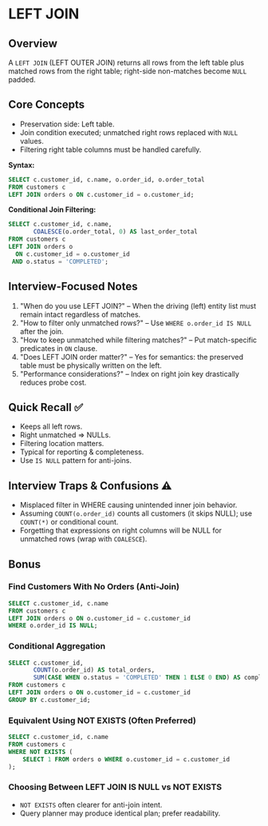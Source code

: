 # LEFT JOIN

## Overview
A `LEFT JOIN` (LEFT OUTER JOIN) returns all rows from the left table plus matched rows from the right table; right-side non-matches become `NULL` padded.

## Core Concepts
- Preservation side: Left table.
- Join condition executed; unmatched right rows replaced with `NULL` values.
- Filtering right table columns must be handled carefully.

**Syntax:**
```sql
SELECT c.customer_id, c.name, o.order_id, o.order_total
FROM customers c
LEFT JOIN orders o ON c.customer_id = o.customer_id;
```

**Conditional Join Filtering:**
```sql
SELECT c.customer_id, c.name,
       COALESCE(o.order_total, 0) AS last_order_total
FROM customers c
LEFT JOIN orders o
  ON c.customer_id = o.customer_id
 AND o.status = 'COMPLETED';
```

## Interview-Focused Notes
1. "When do you use LEFT JOIN?" – When the driving (left) entity list must remain intact regardless of matches.
2. "How to filter only unmatched rows?" – Use `WHERE o.order_id IS NULL` after the join.
3. "How to keep unmatched while filtering matches?" – Put match-specific predicates in `ON` clause.
4. "Does LEFT JOIN order matter?" – Yes for semantics: the preserved table must be physically written on the left.
5. "Performance considerations?" – Index on right join key drastically reduces probe cost.

## Quick Recall ✅
- Keeps all left rows.
- Right unmatched => NULLs.
- Filtering location matters.
- Typical for reporting & completeness.
- Use `IS NULL` pattern for anti-joins.

## Interview Traps & Confusions ⚠️
- Misplaced filter in WHERE causing unintended inner join behavior.
- Assuming `COUNT(o.order_id)` counts all customers (it skips NULL); use `COUNT(*)` or conditional count.
- Forgetting that expressions on right columns will be NULL for unmatched rows (wrap with `COALESCE`).

## Bonus
### Find Customers With No Orders (Anti-Join)
```sql
SELECT c.customer_id, c.name
FROM customers c
LEFT JOIN orders o ON o.customer_id = c.customer_id
WHERE o.order_id IS NULL;
```

### Conditional Aggregation
```sql
SELECT c.customer_id,
       COUNT(o.order_id) AS total_orders,
       SUM(CASE WHEN o.status = 'COMPLETED' THEN 1 ELSE 0 END) AS completed_orders
FROM customers c
LEFT JOIN orders o ON o.customer_id = c.customer_id
GROUP BY c.customer_id;
```

### Equivalent Using NOT EXISTS (Often Preferred)
```sql
SELECT c.customer_id, c.name
FROM customers c
WHERE NOT EXISTS (
    SELECT 1 FROM orders o WHERE o.customer_id = c.customer_id
);
```

### Choosing Between LEFT JOIN IS NULL vs NOT EXISTS
- `NOT EXISTS` often clearer for anti-join intent.
- Query planner may produce identical plan; prefer readability.
